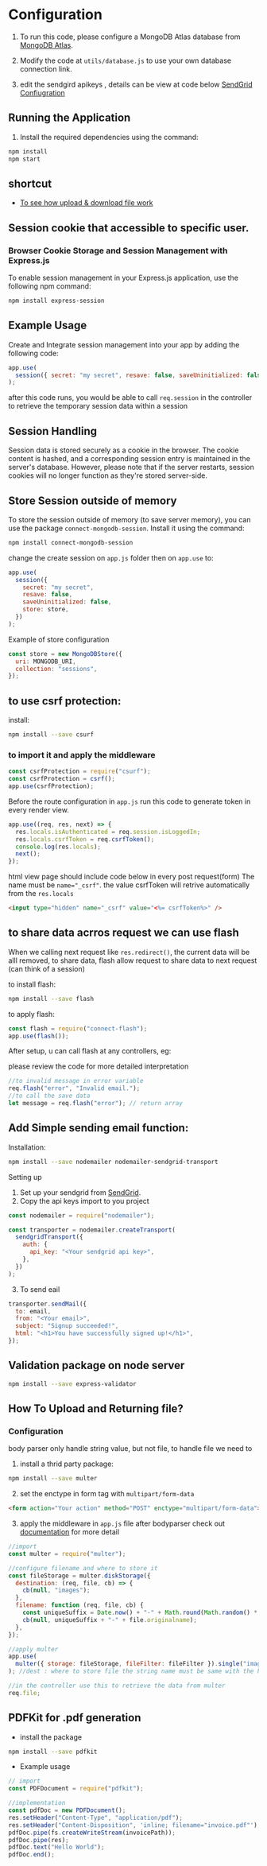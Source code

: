 # Configuration

1. To run this code, please configure a MongoDB Atlas database from [MongoDB Atlas](https://www.mongodb.com/cloud/atlas/register).

2. Modify the code at `utils/database.js` to use your own database connection link.

3. edit the sendgird apikeys , details can be view at code below [SendGrid Confiugration](#add-simple-sending-email-function)

## Running the Application

1. Install the required dependencies using the command:

```bash
npm install
npm start
```

## shortcut

- [To see how upload & download file work](#how-to-upload-and-returning-file)

## Session cookie that accessible to specific user.

### Browser Cookie Storage and Session Management with Express.js

To enable session management in your Express.js application, use the following npm command:

```bash
npm install express-session
```

## Example Usage

Create and Integrate session management into your app by adding the following code:

```javascript
app.use(
  session({ secret: "my secret", resave: false, saveUninitialized: false })
);
```

after this code runs, you would be able to call `req.session` in the controller to retrieve the temporary session data within a session

## Session Handling

Session data is stored securely as a cookie in the browser. The cookie content is hashed, and a corresponding session entry is maintained in the server's database. However, please note that if the server restarts, session cookies will no longer function as they're stored server-side.

## Store Session outside of memory

To store the session outside of memory (to save server memory), you can use the package `connect-mongodb-session`. Install it using the command:

```bash
npm install connect-mongodb-session
```

change the create session on `app.js` folder then on `app.use` to:

```javascript
app.use(
  session({
    secret: "my secret",
    resave: false,
    saveUninitialized: false,
    store: store,
  })
);
```

Example of store configuration

```javascript
const store = new MongoDBStore({
  uri: MONGODB_URI,
  collection: "sessions",
});
```

## to use csrf protection:

install:

```bash
npm install --save csurf
```

### to import it and apply the middleware

```javascript
const csrfProtection = require("csurf");
const csrfProtection = csrf();
app.use(csrfProtection);
```

Before the route configuration in `app.js` run this code to generate token in every render view.

```javascript
app.use((req, res, next) => {
  res.locals.isAuthenticated = req.session.isLoggedIn;
  res.locals.csrfToken = req.csrfToken();
  console.log(res.locals);
  next();
});
```

html view page should include code below in every post request(form)
The name must be `name="_csrf"`. the value csrfToken will retrive automatically from the `res.locals`

```html
<input type="hidden" name="_csrf" value="<%= csrfToken%>" />
```

## to share data acrros request we can use flash

When we calling next request like `res.redirect()`, the current data will be alll removed, to share data, flash allow request to share data to next request (can think of a session)

to install flash:

```bash
npm install --save flash
```

to apply flash:

```javascript
const flash = require("connect-flash");
app.use(flash());
```

After setup, u can call flash at any controllers, eg:

please review the code for more detailed interpretation

```javascript
//to invalid message in error variable
req.flash("error", "Invalid email.");
//to call the save data
let message = req.flash("error"); // return array
```

## Add Simple sending email function:

Installation:

```bash
npm install --save nodemailer nodemailer-sendgrid-transport
```

Setting up

1. Set up your sendgrid from [SendGrid](<https://sendgrid.com/?utm_source=google&utm_medium=cpc&utm_term=sendgrid&utm_campaign=SendGrid_G_S_APAC_Brand_(English)&gclid=Cj0KCQjwl8anBhCFARIsAKbbpyRDZcv1PTU8JTczuDKYhupd4roLhwahdCjZqKqg86h_fYZHxdIKmSEaAmzGEALw_wcB>).
2. Copy the api keys import to you project

```javascript
const nodemailer = require("nodemailer");

const transporter = nodemailer.createTransport(
  sendgridTransport({
    auth: {
      api_key: "<Your sendgrid api key>",
    },
  })
);
```

3. To send eail

```javascript
transporter.sendMail({
  to: email,
  from: "<Your email>",
  subject: "Signup succeeded!",
  html: "<h1>You have successfully signed up!</h1>",
});
```

## Validation package on node server

```bash
npm install --save express-validator
```

## How To Upload and Returning file?

### Configuration

body parser only handle string value, but not file, to handle file we need to

1. install a thrid party package:

```bash
npm install --save multer
```

2. set the enctype in form tag with `multipart/form-data`

```html
<form action="Your action" method="POST" enctype="multipart/form-data"></form>
```

3. apply the middleware in `app.js` file after bodyparser check out [documentation](https://www.npmjs.com/package/multer) for more detail

```js app.js
//import
const multer = require("multer");

//configure filename and where to store it
const fileStorage = multer.diskStorage({
  destination: (req, file, cb) => {
    cb(null, "images");
  },
  filename: function (req, file, cb) {
    const uniqueSuffix = Date.now() + "-" + Math.round(Math.random() * 1e9);
    cb(null, uniqueSuffix + "-" + file.originalname);
  },
});

//apply multer
app.use(
  multer({ storage: fileStorage, fileFilter: fileFilter }).single("image")
); //dest : where to store file the string name must be same with the html element given name in a form

//in the controller use this to retrieve the data from multer
req.file;
```

## PDFKit for .pdf generation

- install the package

```bash
npm install --save pdfkit
```

- Example usage

```js
// import
const PDFDocument = require("pdfkit");

//implementation
const pdfDoc = new PDFDocument();
res.setHeader("Content-Type", "application/pdf");
res.setHeader("Content-Disposition", 'inline; filename="invoice.pdf"'); 
pdfDoc.pipe(fs.createWriteStream(invoicePath));
pdfDoc.pipe(res);
pdfDoc.text("Hello World");
pdfDoc.end();
```
